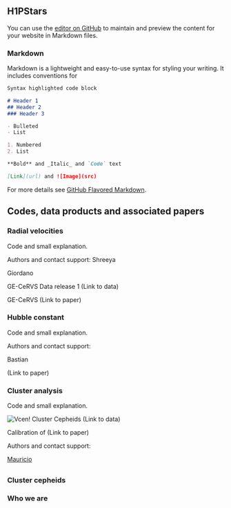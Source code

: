 ## H1PStars

You can use the [editor on GitHub](https://github.com/JSaja/github-pages-test/edit/main/README.md) to maintain and preview the content for your website in Markdown files.



### Markdown

Markdown is a lightweight and easy-to-use syntax for styling your writing. It includes conventions for

```markdown
Syntax highlighted code block

# Header 1
## Header 2
### Header 3

- Bulleted
- List

1. Numbered
2. List

**Bold** and _Italic_ and `Code` text

[Link](url) and ![Image](src)
```

For more details see [GitHub Flavored Markdown](https://guides.github.com/features/mastering-markdown/).

## Codes, data products and associated papers 

### Radial velocities
Code and small explanation.

Authors and contact support:
Shreeya

Giordano 

GE-CeRVS Data release 1 (Link to data)

GE-CeRVS  (Link to paper)


### Hubble constant
Code and small explanation.

Authors and contact support: 

Bastian 

(Link to paper)


### Cluster analysis
Code and small explanation.

![Vcen!](C:\Users\Mauricio\Documents\GitHub\MCruzReyes.github.io\vcen.png)
Cluster Cepheids (Link to data)

Calibration of (Link to paper)

Authors and contact support: 

[Mauricio](mailto:mauricio.cruzre@gmail.com?subject=[GitHub]%20Source%20Han%20Sans)


##  




### Cluster cepheids 




### Who we are
